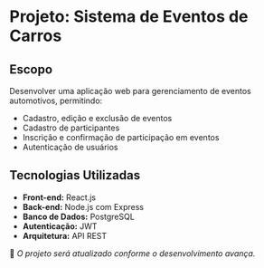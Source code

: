 #  Projeto: Sistema de Eventos de Carros

## Escopo
Desenvolver uma aplicação web para gerenciamento de eventos automotivos, permitindo:
- Cadastro, edição e exclusão de eventos
- Cadastro de participantes
- Inscrição e confirmação de participação em eventos
- Autenticação de usuários

##  Tecnologias Utilizadas
- **Front-end:** React.js
- **Back-end:** Node.js com Express
- **Banco de Dados:** PostgreSQL
- **Autenticação:** JWT
- **Arquitetura:** API REST

📌 *O projeto será atualizado conforme o desenvolvimento avança.*
